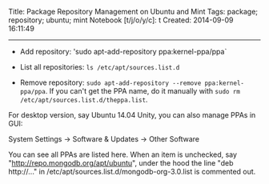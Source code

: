 Title: Package Repository Management on Ubuntu and Mint
Tags: package; repository; ubuntu; mint
Notebook [t/j/o/y/c]: t
Created: 2014-09-09 16:11:49

------

* Add repository: 'sudo apt-add-repository ppa:kernel-ppa/ppa`

* List all repositories: `ls /etc/apt/sources.list.d`

* Remove repository: `sudo apt-add-repository --remove ppa:kernel-ppa/ppa`.
If you can't get the PPA name, do it manually with `sudo rm /etc/apt/sources.list.d/theppa.list`.

For desktop version, say Ubuntu 14.04 Unity,
you can also manage PPAs in GUI:

System Settings -> Software & Updates -> Other Software

You can see all PPAs are listed here.
When an item is unchecked, say "http://repo.mongodb.org/apt/ubuntu",
under the hood the line "deb http://..."
in /etc/apt/sources.list.d/mongodb-org-3.0.list is commented out.
